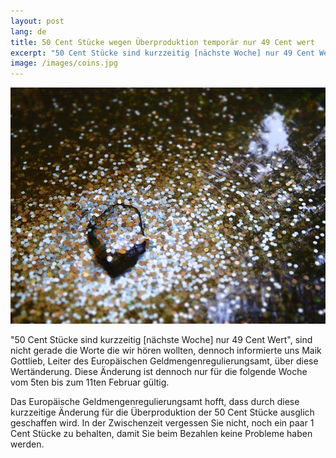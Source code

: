 ```yaml
---
layout: post
lang: de
title: 50 Cent Stücke wegen Überproduktion temporär nur 49 Cent wert
excerpt: "50 Cent Stücke sind kurzzeitig [nächste Woche] nur 49 Cent Wert"
image: /images/coins.jpg
---
```


![Münzen](/images/coins.jpg)

"50 Cent Stücke sind kurzzeitig [nächste Woche] nur 49 Cent Wert", sind nicht gerade die Worte die wir hören wollten, dennoch informierte uns Maik Gottlieb, Leiter des Europäischen Geldmengenregulierungsamt, über diese Wertänderung. Diese Änderung ist dennoch nur für die folgende Woche vom 5ten bis zum 11ten Februar gültig.

Das Europäische Geldmengenregulierungsamt hofft, dass durch diese kurzzeitige Änderung für die Überproduktion der 50 Cent Stücke ausglich geschaffen wird. In der Zwischenzeit vergessen Sie nicht, noch ein paar 1 Cent Stücke zu behalten, damit Sie beim Bezahlen keine Probleme haben werden.
